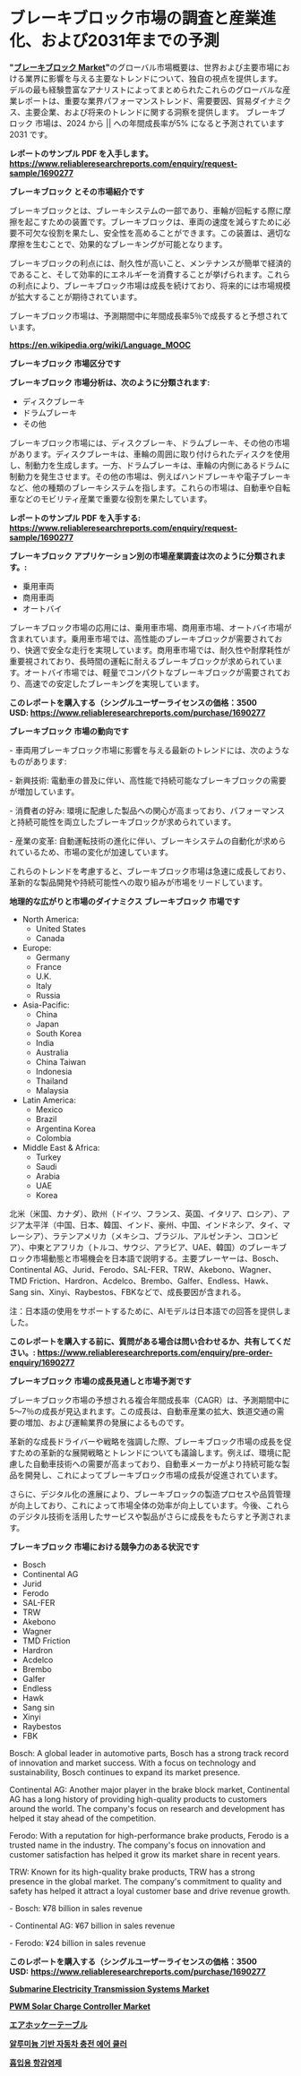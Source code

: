 <p><h1>ブレーキブロック市場の調査と産業進化、および2031年までの予測</h1></p><p><strong>"<a href="https://www.reliableresearchreports.com/brake-block-r1690277">ブレーキブロック Market</a>"</strong>のグローバル市場概要は、世界および主要市場における業界に影響を与える主要なトレンドについて、独自の視点を提供します。 デルの最も経験豊富なアナリストによってまとめられたこれらのグローバルな産業レポートは、重要な業界パフォーマンストレンド、需要要因、貿易ダイナミクス、主要企業、および将来のトレンドに関する洞察を提供します。 ブレーキブロック 市場は、2024 から || への年間成長率が5% になると予測されています2031 です。</p>
<p><strong>レポートのサンプル PDF を入手します。</strong><strong><a href="https://www.reliableresearchreports.com/enquiry/request-sample/1690277">https://www.reliableresearchreports.com/enquiry/request-sample/1690277</a></strong></p>
<p><strong>ブレーキブロック とその市場紹介です</strong></p>
<p><p>ブレーキブロックとは、ブレーキシステムの一部であり、車輪が回転する際に摩擦を起こすための装置です。ブレーキブロックは、車両の速度を減らすために必要不可欠な役割を果たし、安全性を高めることができます。この装置は、適切な摩擦を生むことで、効果的なブレーキングが可能となります。</p><p>ブレーキブロックの利点には、耐久性が高いこと、メンテナンスが簡単で経済的であること、そして効率的にエネルギーを消費することが挙げられます。これらの利点により、ブレーキブロック市場は成長を続けており、将来的には市場規模が拡大することが期待されています。</p><p>ブレーキブロック市場は、予測期間中に年間成長率5％で成長すると予想されています。</p><a href="https://en.wikipedia.org/wiki/Language_MOOC"></a></p>
<p><strong><a href="https://en.wikipedia.org/wiki/Language_MOOC">https://en.wikipedia.org/wiki/Language_MOOC</a></strong></p>
<p><strong>ブレーキブロック&nbsp;市場区分です</strong><strong></strong></p>
<p><strong>ブレーキブロック 市場分析は、次のように分類されます:</strong>&nbsp;</p>
<p><ul><li>ディスクブレーキ</li><li>ドラムブレーキ</li><li>その他</li></ul></p>
<p><p>ブレーキブロック市場には、ディスクブレーキ、ドラムブレーキ、その他の市場があります。ディスクブレーキは、車輪の周囲に取り付けられたディスクを使用し、制動力を生成します。一方、ドラムブレーキは、車輪の内側にあるドラムに制動力を発生させます。その他の市場は、例えばハンドブレーキや電子ブレーキなど、他の種類のブレーキシステムを指します。これらの市場は、自動車や自転車などのモビリティ産業で重要な役割を果たしています。</p></p>
<p><strong>レポートのサンプル PDF を入手する: <a href="https://www.reliableresearchreports.com/enquiry/request-sample/1690277">https://www.reliableresearchreports.com/enquiry/request-sample/1690277</a></strong></p>
<p><strong> ブレーキブロック アプリケーション別の市場産業調査は次のように分類されます。:</strong></p>
<p><ul><li>乗用車両</li><li>商用車両</li><li>オートバイ</li></ul></p>
<p><p>ブレーキブロック市場の応用には、乗用車市場、商用車市場、オートバイ市場が含まれています。乗用車市場では、高性能のブレーキブロックが需要されており、快適で安全な走行を実現しています。商用車市場では、耐久性や耐摩耗性が重要視されており、長時間の運転に耐えるブレーキブロックが求められています。オートバイ市場では、軽量でコンパクトなブレーキブロックが需要されており、高速での安定したブレーキングを実現しています。</p></p>
<p><strong>このレポートを購入する（シングルユーザーライセンスの価格：3500 USD:</strong><strong>&nbsp;<a href="https://www.reliableresearchreports.com/purchase/1690277">https://www.reliableresearchreports.com/purchase/1690277</a></strong></p>
<p><strong>ブレーキブロック 市場の動向です</strong></p>
<p><p>- 車両用ブレーキブロック市場に影響を与える最新のトレンドには、次のようなものがあります:</p><p>- 新興技術: 電動車の普及に伴い、高性能で持続可能なブレーキブロックの需要が増加しています。</p><p>- 消費者の好み: 環境に配慮した製品への関心が高まっており、パフォーマンスと持続可能性を両立したブレーキブロックが求められています。</p><p>- 産業の変革: 自動運転技術の進化に伴い、ブレーキシステムの自動化が求められているため、市場の変化が加速しています。</p><p>これらのトレンドを考慮すると、ブレーキブロック市場は急速に成長しており、革新的な製品開発や持続可能性への取り組みが市場をリードしています。</p></p>
<p><strong>地理的な広がりと市場のダイナミクス ブレーキブロック 市場です</strong></p>
<p><ul>
    <li>
        North America:
        <ul>
            <li>United States</li>
            <li>Canada</li>
        </ul>
    </li>
    <li>
        Europe:
        <ul>
            <li>Germany</li>
            <li>France</li>
            <li>U.K.</li>
            <li>Italy</li>
            <li>Russia</li>
        </ul>
    </li>
    <li>
        Asia-Pacific:
        <ul>
            <li>China</li>
            <li>Japan</li>
            <li>South Korea</li>
            <li>India</li>
            <li>Australia</li>
            <li>China Taiwan</li>
            <li>Indonesia</li>
            <li>Thailand</li>
            <li>Malaysia</li>
        </ul>
    </li>
    <li>
        Latin America:
        <ul>
            <li>Mexico</li>
            <li>Brazil</li>
            <li>Argentina Korea</li>
            <li>Colombia</li>
        </ul>
    </li>
    <li>
        Middle East & Africa:
        <ul>
            <li>Turkey</li>
            <li>Saudi</li>
            <li>Arabia</li>
            <li>UAE</li>
            <li>Korea</li>
        </ul>
    </li>
    </ul></p>
<p><p>北米（米国、カナダ）、欧州（ドイツ、フランス、英国、イタリア、ロシア）、アジア太平洋（中国、日本、韓国、インド、豪州、中国、インドネシア、タイ、マレーシア）、ラテンアメリカ（メキシコ、ブラジル、アルゼンチン、コロンビア）、中東とアフリカ（トルコ、サウジ、アラビア、UAE、韓国）のブレーキブロック市場動態と市場機会を日本語で説明する。主要プレーヤーは、Bosch、Continental AG、Jurid、Ferodo、SAL-FER、TRW、Akebono、Wagner、TMD Friction、Hardron、Acdelco、Brembo、Galfer、Endless、Hawk、Sang sin、Xinyi、Raybestos、FBKなどで、成長要因が含まれる。</p><p>注：日本語の使用をサポートするために、AIモデルは日本語での回答を提供しました。</p></p>
<p><strong>このレポートを購入する前に、質問がある場合は問い合わせるか、共有してください。:&nbsp;<a href="https://www.reliableresearchreports.com/enquiry/pre-order-enquiry/1690277">https://www.reliableresearchreports.com/enquiry/pre-order-enquiry/1690277</a></strong></p>
<p><strong>ブレーキブロック 市場の成長見通しと市場予測です</strong></p>
<p><p>ブレーキブロック市場の予想される複合年間成長率（CAGR）は、予測期間中に5〜7％の成長が見込まれます。この成長は、自動車産業の拡大、鉄道交通の需要の増加、および運輸業界の発展によるものです。</p><p>革新的な成長ドライバーや戦略を強調した際、ブレーキブロック市場の成長を促すための革新的な展開戦略とトレンドについても議論します。例えば、環境に配慮した自動車技術への需要が高まっており、自動車メーカーがより持続可能な製品を開発し、これによってブレーキブロック市場の成長が促進されています。</p><p>さらに、デジタル化の進展により、ブレーキブロックの製造プロセスや品質管理が向上しており、これによって市場全体の効率が向上しています。今後、これらのデジタル技術を活用したサービスや製品がさらに成長をもたらすと予測されます。</p></p>
<p><strong>ブレーキブロック 市場における競争力のある状況です</strong></p>
<p><ul><li>Bosch</li><li>Continental AG</li><li>Jurid</li><li>Ferodo</li><li>SAL-FER</li><li>TRW</li><li>Akebono</li><li>Wagner</li><li>TMD Friction</li><li>Hardron</li><li>Acdelco</li><li>Brembo</li><li>Galfer</li><li>Endless</li><li>Hawk</li><li>Sang sin</li><li>Xinyi</li><li>Raybestos</li><li>FBK</li></ul></p>
<p><p>Bosch: A global leader in automotive parts, Bosch has a strong track record of innovation and market success. With a focus on technology and sustainability, Bosch continues to expand its market presence.</p><p>Continental AG: Another major player in the brake block market, Continental AG has a long history of providing high-quality products to customers around the world. The company's focus on research and development has helped it stay ahead of the competition.</p><p>Ferodo: With a reputation for high-performance brake products, Ferodo is a trusted name in the industry. The company's focus on innovation and customer satisfaction has helped it grow its market share in recent years.</p><p>TRW: Known for its high-quality brake products, TRW has a strong presence in the global market. The company's commitment to quality and safety has helped it attract a loyal customer base and drive revenue growth.</p><p>- Bosch: ¥78 billion in sales revenue</p><p>- Continental AG: ¥67 billion in sales revenue</p><p>- Ferodo: ¥24 billion in sales revenue</p></p>
<p><strong>このレポートを購入する（シングルユーザーライセンスの価格：3500 USD:</strong>&nbsp;<strong><a href="https://www.reliableresearchreports.com/purchase/1690277">https://www.reliableresearchreports.com/purchase/1690277</a></strong></p>
<p><strong><p><a href="https://www.linkedin.com/pulse/submarine-electricity-transmission-systems-market-global-regional-jgvve?trackingId=1a%2B%2FIhc9SOWo5PnjSc4jqw%3D%3D">Submarine Electricity Transmission Systems Market</a></p><p><a href="https://www.linkedin.com/pulse/pwm-solar-charge-controller-market-research-report-includes-qv0ue?trackingId=2zYrCbIHSEe7CYEf6toIcA%3D%3D">PWM Solar Charge Controller Market</a></p><p><a href="https://github.com/roulaayoub-saad/Market-Research-Report-List-3/blob/main/296977370935.md">エアホッケーテーブル</a></p><p><a href="https://github.com/rcabello548/Market-Research-Report-List-3/blob/main/183267188330.md">알루미늄 기반 자동차 충전 에어 쿨러</a></p><p><a href="https://github.com/KellyLyncyh543964/Market-Research-Report-List-3/blob/main/588593088329.md">흡입용 항감염제</a></p></strong></p>